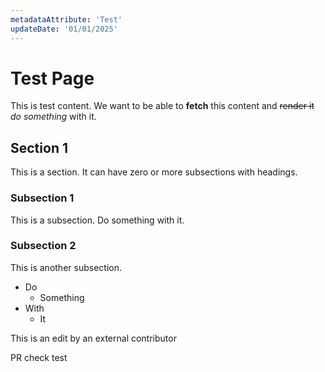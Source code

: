 ```yaml
---
metadataAttribute: 'Test'
updateDate: '01/01/2025'
---
```


# Test Page

This is test content. We want to be able to **fetch** this content and ~~render it~~ _do something_ with it.

## Section 1

This is a section. It can have zero or more subsections with headings.

### Subsection 1

This is a subsection. Do something with it.

### Subsection 2

This is another subsection.

- Do
  - Something
- With
  - It

This is an edit by an external contributor

PR check test

